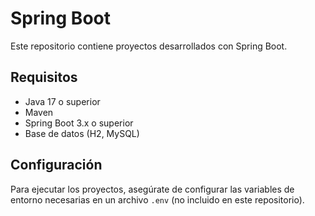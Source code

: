 # Spring Boot 

Este repositorio contiene proyectos desarrollados con Spring Boot.

## Requisitos  
- Java 17 o superior  
- Maven 
- Spring Boot 3.x o superior  
- Base de datos (H2, MySQL)  

## Configuración  
Para ejecutar los proyectos, asegúrate de configurar las variables de entorno necesarias en un archivo `.env` (no incluido en este repositorio).
